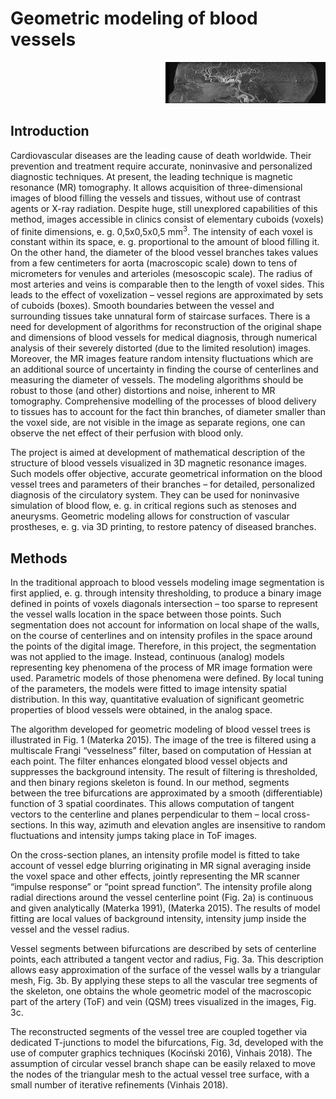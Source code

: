 # Geometric modeling of blood vessels

<div align="right">
  <img src="figs/bergen_head.gif">
</div>

## Introduction

Cardiovascular diseases are the leading cause of death worldwide. Their prevention and treatment require accurate, noninvasive and personalized diagnostic techniques. At present, the leading technique is magnetic resonance (MR) tomography. It allows acquisition of three-dimensional images of blood filling the vessels and tissues, without use of contrast agents or X-ray radiation. Despite huge, still unexplored capabilities of this method, images accessible in clinics consist of elementary cuboids (voxels) of finite dimensions, e. g. 0,5x0,5x0,5 mm<sup>3</sup>. The intensity of each voxel is constant within its space, e. g. proportional to the amount of blood filling it. On the other hand, the diameter of the blood vessel branches takes values from a few centimeters for aorta (macroscopic scale) down to tens of micrometers for venules and arterioles (mesoscopic scale). The radius of most arteries and veins is comparable then to the length of voxel sides. This leads to the effect of voxelization – vessel regions are approximated by sets of cuboids (boxes). Smooth boundaries between the vessel and surrounding tissues take unnatural form of staircase surfaces. There is a need for development of algorithms for reconstruction of the original shape and dimensions of blood vessels for medical diagnosis, through numerical analysis of their severely distorted (due to the limited resolution) images. Moreover, the MR images feature random intensity fluctuations which are an additional source of uncertainty in finding the course of centerlines and measuring the diameter of vessels. The modeling algorithms should be robust to those (and other) distortions and noise, inherent to MR tomography. Comprehensive modelling of the processes of blood delivery to tissues has to account for the fact thin branches, of diameter smaller than the voxel side, are not visible in the image as separate regions, one can observe the net effect of their perfusion with blood only.

The project is aimed at development of mathematical description of the structure of blood vessels visualized in 3D magnetic resonance images. Such models offer objective, accurate geometrical information on the blood vessel trees and parameters of their branches – for detailed, personalized diagnosis of the circulatory system. They can be used for noninvasive simulation of blood flow, e. g. in critical regions such as stenoses and aneurysms. Geometric modeling allows for construction of vascular prostheses, e. g. via 3D printing, to restore patency of diseased branches.

## Methods
In the traditional approach to blood vessels modeling image segmentation is first applied, e. g. through intensity thresholding, to produce a binary image defined in points of voxels diagonals intersection – too sparse to represent the vessel walls location in the space between those points. Such segmentation does not account for information on local shape of the walls, on the course of centerlines and on intensity profiles in the space around the points of the digital image. Therefore, in this project, the segmentation was not applied to the image. Instead, continuous (analog) models representing key phenomena of the process of MR image formation were used. Parametric models of those phenomena were defined. By local tuning of the parameters, the models were fitted to image intensity spatial distribution. In this way, quantitative evaluation of significant geometric properties of blood vessels were obtained, in the analog space.

The algorithm developed for geometric modeling of blood vessel trees is illustrated in Fig. 1 (Materka 2015). The image of the tree is filtered using a multiscale Frangi “vesselness” filter, based on computation of Hessian at each point. The filter enhances elongated blood vessel objects and suppresses the background intensity. The result of filtering is thresholded, and then binary regions skeleton is found. In our method, segments between the tree bifurcations are approximated by a smooth (differentiable) function of 3 spatial coordinates. This allows computation of tangent vectors to the centerline and planes perpendicular to them – local cross-sections. In this way, azimuth and elevation angles are insensitive to random fluctuations and intensity jumps taking place in ToF images.

On the cross-section planes, an intensity profile model is fitted to take account of vessel edge blurring originating in MR signal averaging inside the voxel space and other effects, jointly representing the MR scanner “impulse response” or “point spread function”. The intensity profile along radial directions around the vessel centerline point (Fig. 2a) is continuous and given analytically (Materka 1991), (Materka 2015). The results of model fitting are local values of background intensity, intensity jump inside the vessel and the vessel radius.

Vessel segments between bifurcations are described by sets of centerline points, each attributed a tangent vector and radius, Fig. 3a. This description allows easy approximation of the surface of the vessel walls by a triangular mesh, Fig. 3b. By applying these steps to all the vascular tree segments of the skeleton, one obtains the whole geometric model of the macroscopic part of the artery (ToF) and vein (QSM) trees visualized in the images, Fig. 3c.

The reconstructed segments of the vessel tree are coupled together via dedicated T-junctions to model the bifurcations, Fig. 3d, developed with the use of computer graphics techniques (Kociński 2016), Vinhais 2018). The assumption of circular vessel branch shape can be easily relaxed to move the nodes of the triangular mesh to the actual vessel tree surface, with a small number of iterative refinements (Vinhais 2018).
